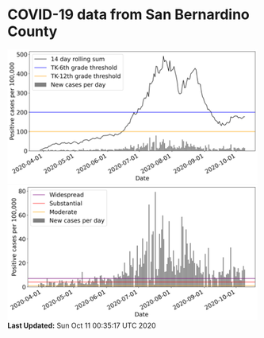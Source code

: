 # COVID-19 data from San Bernardino County
![image1](plots/graph.png)
![image2](plots/classification.png)
**Last Updated:** Sun Oct 11 00:35:17 UTC 2020